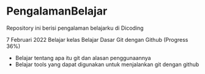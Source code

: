 # PengalamanBelajar
Repository ini berisi pengalaman belajarku di Dicoding

7 Februari 2022
Belajar kelas Belajar Dasar Git dengan Github (Progress 36%)
  - Belajar tentang apa itu git dan alasan penggunaannya
  - Belajar tools yang dapat digunakan untuk menjalankan git dengan github
